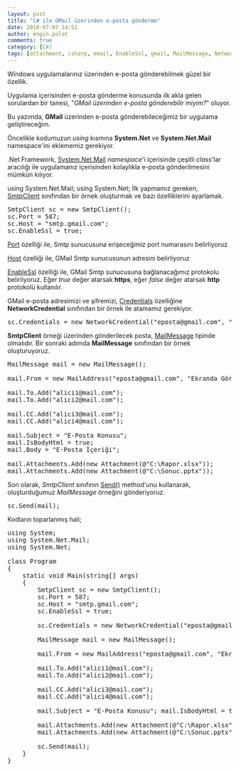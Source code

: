 ```yaml
---
layout: post
title: "C# ile GMail üzerinden e-posta gönderme"
date: 2010-07-07 14:51
author: engin.polat
comments: true
category: [C#]
tags: [attachment, csharp, email, EnableSsl, gmail, MailMessage, NetworkCredential, send, smtp, SmtpClient, System.Net, System.Net.Mail]
---
```

Windows uygulamalarınız üzerinden e-posta gönderebilmek güzel bir özellik.

Uygulama içerisinden e-posta gönderme konusunda ilk akla gelen sorulardan bir tanesi, "*GMail üzerinden e-posta gönderebilir miyim?*" oluyor.

Bu yazımda, **GMail** üzerinden e-posta gönderebileceğimiz bir uygulama geliştireceğim.

Öncelikle kodumuzun *using* kısmına **System.Net** ve **System.Net.Mail** namespace'ini eklememiz gerekiyor.

.Net Framework, <a title="MSDN: System.Net.Mail" href="http://msdn.microsoft.com/en-us/library/system.net.mail.aspx" target="_blank">System.Net.Mail</a> *namespace*'i içerisinde çeşitli *class*'lar aracılığı ile uygulamanız içerisinden kolaylıkla e-posta gönderilmesini mümkün kılıyor.


using System.Net.Mail;
using System.Net;</pre>
İlk yapmamız gereken, <a href="http://msdn.microsoft.com/en-us/library/system.net.mail.smtpclient.aspx" target="_blank">SmtpClient</a> sınıfından bir örnek oluşturmak ve bazı özelliklerini ayarlamak.
<pre class="brush:csharp">SmtpClient sc = new SmtpClient();
sc.Port = 587;
sc.Host = "smtp.gmail.com";
sc.EnableSsl = true;</pre>
<a href="http://msdn.microsoft.com/en-us/library/system.net.mail.smtpclient.port.aspx" target="_blank">Port</a> özelliği ile, Smtp sunucusuna erişeceğimiz port numarasını belirliyoruz

<a href="http://msdn.microsoft.com/en-us/library/system.net.mail.smtpclient.host.aspx" target="_blank">Host</a> özelliği ile, GMail Smtp sunucusunun adresini belirliyoruz

<a href="http://msdn.microsoft.com/en-us/library/system.net.mail.smtpclient.enablessl.aspx" target="_blank">EnableSsl</a> özelliği ile, GMail Smtp sunucusuna bağlanacağımız protokolu belirliyoruz. Eğer *true* değer atarsak **https**, eğer *false* değer atarsak **http** protokolü kullanılır.

GMail e-posta adresimizi ve şifremizi, <a href="http://msdn.microsoft.com/en-us/library/system.net.mail.smtpclient.credentials.aspx" target="_blank">Credentials</a> özelliğine **NetworkCredential** sınıfından bir örnek ile atamamız gerekiyor.
<pre class="brush:csharp">sc.Credentials = new NetworkCredential("eposta@gmail.com", "gmail_sifre");</pre>
**SmtpClient** örneği üzerinden gönderilecek posta, <a href="http://msdn.microsoft.com/en-us/library/system.net.mail.mailmessage.aspx" target="_blank">MailMessage</a> tipinde olmalıdır. Bir sonraki adımda **MailMessage** sınıfından bir örnek oluşturuyoruz.
<pre class="brush:csharp">MailMessage mail = new MailMessage();

mail.From = new MailAddress("eposta@gmail.com", "Ekranda Görünecek İsim");

mail.To.Add("alici1@mail.com");
mail.To.Add("alici2@mail.com");

mail.CC.Add("alici3@mail.com");
mail.CC.Add("alici4@mail.com");

mail.Subject = "E-Posta Konusu";
mail.IsBodyHtml = true;
mail.Body = "E-Posta İçeriği";

mail.Attachments.Add(new Attachment(@"C:\Rapor.xlsx"));
mail.Attachments.Add(new Attachment(@"C:\Sonuc.pptx"));</pre>
Son olarak, *SmtpClient* sınıfının <a href="http://msdn.microsoft.com/en-us/library/swas0fwc.aspx" target="_blank">Send()</a> method'unu kullanarak, oluşturduğumuz *MailMessage* örneğini gönderiyoruz.
<pre class="brush:csharp">sc.Send(mail);</pre>
Kodların toparlanmış hali;
<pre class="brush:csharp">using System;
using System.Net.Mail;
using System.Net;

class Program
{
    static void Main(string[] args)
    {
        SmtpClient sc = new SmtpClient();
        sc.Port = 587;
        sc.Host = "smtp.gmail.com";
        sc.EnableSsl = true;

        sc.Credentials = new NetworkCredential("eposta@gmail.com", "gmail_sifre");

        MailMessage mail = new MailMessage();

        mail.From = new MailAddress("eposta@gmail.com", "Ekranda Görünecek İsim");

        mail.To.Add("alici1@mail.com");
        mail.To.Add("alici2@mail.com");

        mail.CC.Add("alici3@mail.com");
        mail.CC.Add("alici4@mail.com");

        mail.Subject = "E-Posta Konusu"; mail.IsBodyHtml = true; mail.Body = "E-Posta İçeriği";

        mail.Attachments.Add(new Attachment(@"C:\Rapor.xlsx"));
        mail.Attachments.Add(new Attachment(@"C:\Sonuc.pptx"));

        sc.Send(mail);
    }
}


